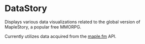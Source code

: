 DataStory
=========

Displays various data visualizations related to the global version of MapleStory, a popular free MMORPG.

Currently utilizes data acquired from the [maple.fm](http://maple.fm) API. 